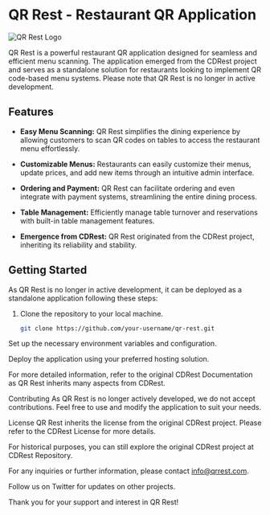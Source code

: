 # QR Rest - Restaurant QR Application

![QR Rest Logo](http://localhost:3000/images/logo.png)

QR Rest is a powerful restaurant QR application designed for seamless and efficient menu scanning. The application emerged from the CDRest project and serves as a standalone solution for restaurants looking to implement QR code-based menu systems. Please note that QR Rest is no longer in active development.

## Features

- **Easy Menu Scanning:** QR Rest simplifies the dining experience by allowing customers to scan QR codes on tables to access the restaurant menu effortlessly.

- **Customizable Menus:** Restaurants can easily customize their menus, update prices, and add new items through an intuitive admin interface.

- **Ordering and Payment:** QR Rest can facilitate ordering and even integrate with payment systems, streamlining the entire dining process.

- **Table Management:** Efficiently manage table turnover and reservations with built-in table management features.

- **Emergence from CDRest:** QR Rest originated from the CDRest project, inheriting its reliability and stability.

## Getting Started

As QR Rest is no longer in active development, it can be deployed as a standalone application following these steps:

1. Clone the repository to your local machine.
   ```bash
   git clone https://github.com/your-username/qr-rest.git
Set up the necessary environment variables and configuration.

Deploy the application using your preferred hosting solution.

For more detailed information, refer to the original CDRest Documentation as QR Rest inherits many aspects from CDRest.

Contributing
As QR Rest is no longer actively developed, we do not accept contributions. Feel free to use and modify the application to suit your needs.

License
QR Rest inherits the license from the original CDRest project. Please refer to the CDRest License for more details.

For historical purposes, you can still explore the original CDRest project at CDRest Repository.

For any inquiries or further information, please contact info@qrrest.com.

Follow us on Twitter for updates on other projects.

Thank you for your support and interest in QR Rest!
